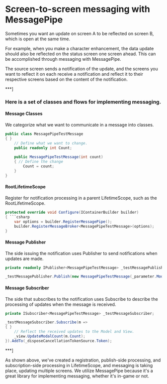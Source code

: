 # Screen-to-screen messaging with MessagePipe

Sometimes you want an update on screen A to be reflected on screen B, which is open at the same time.

For example, when you make a character enhancement, the data update should also be reflected on the status screen one screen ahead. This can be accomplished through messaging with MessagePipe.

The source screen sends a notification of the update, and the screens you want to reflect it on each receive a notification and reflect it to their respective screens based on the content of the notification.

***]

### Here is a set of classes and flows for implementing messaging.

#### Message Classes

We categorize what we want to communicate in a message into classes.

```csharp
public class MessagePipeTestMessage
{ }
    // Define what we want to change.
    public readonly int Count;
    
    public MessagePipeTestMessage(int count)
    { // Define the change
        Count = count;
    }
}
```

#### RootLifetimeScope

Register for notification processing in a parent LifetimeScope, such as the RootLifetimeScope.

```csharp
protected override void Configure(IContainerBuilder builder)
{ ```csharp
    var options = builder.RegisterMessagePipe();
    builder.RegisterMessageBroker<MessagePipeTestMessage>(options);
}
```

#### Message Publisher

The side issuing the notification uses Publisher to send notifications when updates are made.

```csharp
private readonly IPublisher<MessagePipeTestMessage> _testMessagePublisher;

_testMessagePublisher.Publish(new MessagePipeTestMessage(_parameter.ModalCount));
```

#### Message Subscriber

The side that subscribes to the notification uses Subscribe to describe the processing of updates when the message is received.

```csharp
private ISubscriber<MessagePipeTestMessage> _testMessageSubscriber;

_testMessageSubscriber.Subscribe(m =>
{ }
    // Reflect the received updates to the Model and View.
    _view.UpdateModalCount(m.Count);
}).AddTo(_disposeCancellationTokenSource.Token);
```

***]

As shown above, we've created a registration, publish-side processing, and subscription-side processing in LifetimeScope, and messaging is taking place, updating multiple screens. We utilize MessagePipe because it's a great library for implementing messaging, whether it's in-game or not.
